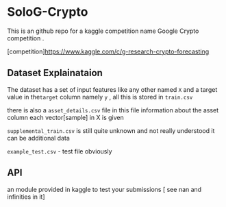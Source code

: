 # SoloG-Crypto
 This is an github repo for a kaggle competition name Google Crypto competition . 
 
 [competition]https://www.kaggle.com/c/g-research-crypto-forecasting
 
 ## Dataset Explainataion
 
 The dataset has a set of input features like any other named ```X``` and a target value in the```target``` column namely ```y```  , all this is stored in ```train.csv``` 
 
 there is also a ```asset_details.csv``` file in this file information about the asset column each vector[sample] in X is given 
 
 ```supplemental_train.csv``` is still quite unknown and not really understood it can be additional data 
 
 ```example_test.csv``` - test file obviously 
 
 ## API
 
 an module provided in kaggle to test your submissions [ see nan and infinities in it]
 
